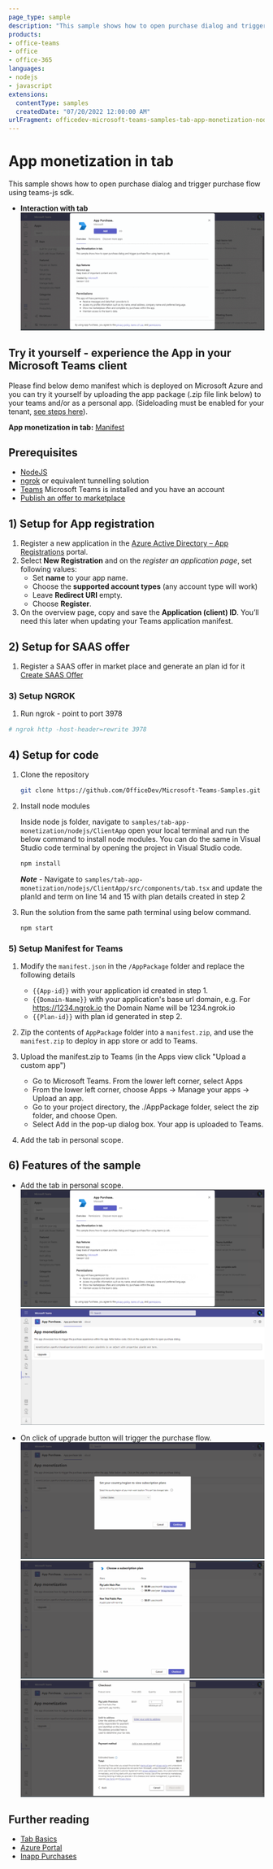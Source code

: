 ```yaml
---
page_type: sample
description: "This sample shows how to open purchase dialog and trigger purchase flow using teams-js sdk"
products:
- office-teams
- office
- office-365
languages:
- nodejs
- javascript
extensions:
  contentType: samples
  createdDate: "07/20/2022 12:00:00 AM"
urlFragment: officedev-microsoft-teams-samples-tab-app-monetization-nodejs
---
```


# App monetization in tab

This sample shows how to open purchase dialog and trigger purchase flow using teams-js sdk.

- **Interaction with tab**
![tab-app-monetization](Images/tab-app-monetization.gif)

## Try it yourself - experience the App in your Microsoft Teams client
Please find below demo manifest which is deployed on Microsoft Azure and you can try it yourself by uploading the app package (.zip file link below) to your teams and/or as a personal app. (Sideloading must be enabled for your tenant, [see steps here](https://docs.microsoft.com/microsoftteams/platform/concepts/build-and-test/prepare-your-o365-tenant#enable-custom-teams-apps-and-turn-on-custom-app-uploading)).

**App monetization in tab:** [Manifest](/samples/tab-app-monetization/csharp/demo-manifest/tab-app-monetization.zip)

## Prerequisites

- [NodeJS](https://nodejs.org/en/)
- [ngrok](https://ngrok.com/) or equivalent tunnelling solution
- [Teams](https://teams.microsoft.com) Microsoft Teams is installed and you have an account
- [Publish an offer to marketplace](https://docs.microsoft.com/microsoftteams/platform/concepts/deploy-and-publish/appsource/prepare/include-saas-offer)


## 1) Setup for App registration
1. Register a new application in the [Azure Active Directory – App Registrations](https://go.microsoft.com/fwlink/?linkid=2083908) portal.
2. Select **New Registration** and on the *register an application page*, set following values:
    * Set **name** to your app name.
    * Choose the **supported account types** (any account type will work)
    * Leave **Redirect URI** empty.
    * Choose **Register**.
3. On the overview page, copy and save the **Application (client) ID**. You’ll need this later when updating your Teams application manifest.

## 2) Setup for SAAS offer
1) Register a SAAS offer in market place and generate an plan id for it [Create SAAS Offer](https://docs.microsoft.com/microsoftteams/platform/concepts/deploy-and-publish/appsource/prepare/include-saas-offer)

###  3) Setup NGROK
1) Run ngrok - point to port 3978

```bash
# ngrok http -host-header=rewrite 3978
```

## 4) Setup for code
1) Clone the repository
   ```bash
   git clone https://github.com/OfficeDev/Microsoft-Teams-Samples.git
   ```
2) Install node modules

   Inside node js folder,  navigate to `samples/tab-app-monetization/nodejs/ClientApp` open your local terminal and run the below command to install node modules. You can do the same in Visual Studio code terminal by opening the project in Visual Studio code.

    ```bash
    npm install
    ```
   **_Note_** - Navigate to `samples/tab-app-monetization/nodejs/ClientApp/src/components/tab.tsx` and update the planId and term on line 14 and 15 with plan details created in step 2

3) Run the solution from the same path terminal using below command.

    ```
    npm start
    ```

###  5) Setup Manifest for Teams
1. Modify the `manifest.json` in the `/AppPackage` folder and replace the following details
   - `{{App-id}}` with your application id created in step 1.
   - `{{Domain-Name}}` with your application's base url domain, e.g. For https://1234.ngrok.io the Domain Name will be 1234.ngrok.io
   - `{{Plan-id}}` with plan id generated in step 2.

2. Zip the contents of `AppPackage` folder into a `manifest.zip`, and use the `manifest.zip` to deploy in app store or add to Teams.
    
3. Upload the manifest.zip to Teams (in the Apps view click "Upload a custom app")
   - Go to Microsoft Teams. From the lower left corner, select Apps
   - From the lower left corner, choose Apps -> Manage your apps -> Upload an app.
   - Go to your project directory, the ./AppPackage folder, select the zip folder, and choose Open.
   - Select Add in the pop-up dialog box. Your app is uploaded to Teams.
   
4. Add the tab in personal scope.

## 6) Features of the sample

- Add the tab in personal scope.
![app-install](Images/app-purchase-install.png)
![tab-page](Images/app-purchase-tab.png)

- On click of upgrade button will trigger the purchase flow.
![offer-region](Images/app-purchase-popup1.png)
![offer-popup](Images/app-purchase-popup2.png)
![offer-popup-checkout](Images/app-purchase-popup3.png)

## Further reading

- [Tab Basics](https://docs.microsoft.com/microsoftteams/platform/tabs/how-to/create-channel-group-tab?pivots=node-java-script)
- [Azure Portal](https://portal.azure.com)
- [Inapp Purchases](https://docs.microsoft.com/microsoftteams/platform/concepts/deploy-and-publish/appsource/prepare/in-app-purchase-flow)